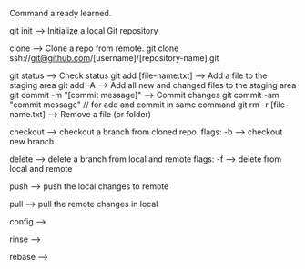 Command already learned.

git init --> Initialize a local Git repository

clone --> Clone a repo from remote.
git clone ssh://git@github.com/[username]/[repository-name].git


git status	--> Check status
git add [file-name.txt]	--> Add a file to the staging area
git add -A	--> Add all new and changed files to the staging area
git commit -m "[commit message]"	--> Commit changes
git commit -am "commit message" // for add and commit in same command
git rm -r [file-name.txt]	--> Remove a file (or folder)


checkout --> checkout a branch from cloned repo.
flags:
-b --> checkout new branch

delete --> delete a branch from local and remote
flags:
-f --> delete from local and remote

push --> push the local changes to remote

pull --> pull the remote changes in local

config -->

rinse -->

rebase -->

